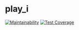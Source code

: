 # play_i

[![Maintainability](https://api.codeclimate.com/v1/badges/175259413d546dce0542/maintainability)](https://codeclimate.com/github/Kallin/play_i/maintainability)
[![Test Coverage](https://api.codeclimate.com/v1/badges/175259413d546dce0542/test_coverage)](https://codeclimate.com/github/Kallin/play_i/test_coverage)
